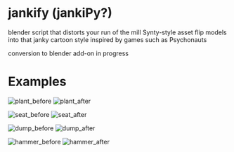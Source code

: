 # jankify (jankiPy?)

blender script that distorts your run of the mill Synty-style asset flip models into that janky cartoon style inspired by games such as Psychonauts

conversion to blender add-on in progress

# Examples

![plant_before](https://user-images.githubusercontent.com/25176312/235796045-865c0435-bf14-495d-b514-803d14dcc7b4.png)
![plant_after](https://user-images.githubusercontent.com/25176312/235796054-f32d922d-c3d2-4982-b74f-f8f61b108cad.png)

![seat_before](https://user-images.githubusercontent.com/25176312/235796154-41f34e40-0de2-4910-a39e-09ab0aa56b36.png)
![seat_after](https://user-images.githubusercontent.com/25176312/235796159-e69c957e-3328-402f-896e-43967ef3a0b6.png)

![dump_before](https://user-images.githubusercontent.com/25176312/235796181-1aa34f02-41bd-4b8e-b695-4f7fd4a81142.png)
![dump_after](https://user-images.githubusercontent.com/25176312/235796190-319a8a37-f195-4570-b6d5-2bb65e0d47c4.png)

![hammer_before](https://user-images.githubusercontent.com/25176312/235796201-f5e6590a-9b85-4add-a87d-cef63e03903d.png)
![hammer_after](https://user-images.githubusercontent.com/25176312/235796204-8408494a-7115-49a2-859e-4f809ffaede9.png)
